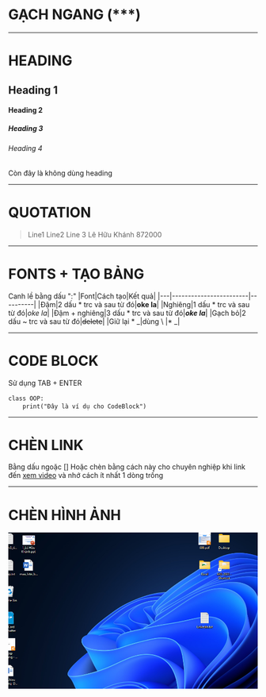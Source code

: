 # GẠCH NGANG (***)
***
# HEADING 
## Heading 1
#### Heading 2
##### Heading 3
###### Heading 4
Còn đây là không dùng heading
***
# QUOTATION
> Line1
> Line2
> Line 3
> Lê Hữu Khánh 872000

***
# FONTS + TẠO BẢNG
Canh lề bằng dấu ":"
|Font|Cách tạo|Kết quả|
|---|------------------------|----------|
|Đậm|2 dấu * trc và sau từ đó|**oke la**|
|Nghiêng|1 dấu * trc và sau từ đó|*oke la*|
|Đậm + nghiêng|3 dấu * trc và sau từ đó|***oke la***|
|Gạch bỏ|2 dấu ~ trc và sau từ đó|~~delete~~|
|Giữ lại * _|dùng \ |\*  \_|
***
# CODE BLOCK
Sử dụng TAB + ENTER

    class OOP:
        print("Đây là ví dụ cho CodeBlock")
***
# CHÈN LINK
Bằng dấu ngoặc []
Hoặc chèn bằng cách này cho chuyên nghiệp khi link đến [xem video][1] và nhớ cách ít nhất 1 dòng trống

[1]: <https://www.youtube.com/>
***
# CHÈN HÌNH ẢNH
![example](pic1.png)
